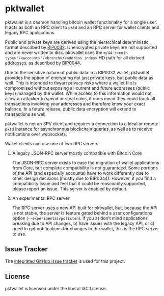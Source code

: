 # pktwallet

pktwallet is a daemon handling bitcoin wallet functionality for a single user.
It acts as both an RPC client to `pktd` and an RPC server for wallet clients and
legacy RPC applications.

Public and private keys are derived using the hierarchical deterministic format
described by
[BIP0032](https://github.com/bitcoin/bips/blob/master/bip-0032.mediawiki).
Unencrypted private keys are not supported and are never written to disk.
pktwallet uses the `m/44'/<coin type>'/<account>'/<branch>/<address index>` HD
path for all derived addresses, as described by
[BIP0044](https://github.com/bitcoin/bips/blob/master/bip-0044.mediawiki).

Due to the sensitive nature of public data in a BIP0032 wallet, pktwallet
provides the option of encrypting not just private keys, but public data as
well. This is intended to thwart privacy risks where a wallet file is
compromised without exposing all current and future addresses (public keys)
managed by the wallet. While access to this information would not allow an
attacker to spend or steal coins, it does mean they could track all transactions
involving your addresses and therefore know your exact balance. In a future
release, public data encryption will extend to transactions as well.

pktwallet is not an SPV client and requires a connection to a local or remote
`pktd` instance for asynchronous blockchain queries, as well as to receive
notifications over websockets.

Wallet clients can use one of two RPC servers:

1. A legacy JSON-RPC server mostly compatible with Bitcoin Core

   The JSON-RPC server exists to ease the migration of wallet applications from
   Core, but complete compatibility is not guaranteed. Some portions of the API
   (and especially accounts) have to work differently due to other design
   decisions (mostly due to BIP0044). However, if you find a compatibility issue
   and feel that it could be reasonably supported, please report an issue. This
   server is enabled by default.

2. An experimental RPC server

   The RPC server uses a new API built for pktwallet, but, because the API is
   not stable, the server is feature gated behind a user configurations option
   (`--experimentalrpclisten`). If you a) don't mind applications breaking due
   to API changes, b) have issues with the legacy API, or c) need to get
   notifications for changes to the wallet, this is the RPC server to use.

## Issue Tracker

The [integrated GitHub issue tracker](https://github.com/pkt-cash/pktd/issues)
is used for this project.

## License

pktwallet is licensed under the liberal ISC License.
